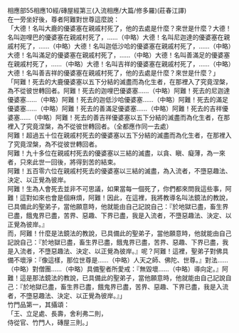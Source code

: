 相應部55相應10經/磚屋經第三(入流相應/大篇/修多羅)(莊春江譯)  
在一旁坐好後，尊者阿難對世尊這麼說：  
「大德！名叫大鹿的優婆塞在親戚村死了，他的去處是什麼？來世是什麼？大德！名叫迦哩巴的優婆塞在親戚村死了，……（中略）大德！名叫尼迦達的優婆塞在親戚村死了，……（中略）大德！名叫迦低沙哈的優婆塞在親戚村死了，……（中略）大德！名叫滿足的優婆塞在親戚村死了，……（中略）大德！名叫善滿足的優婆塞在親戚村死了，……（中略）大德！名叫吉祥的優婆塞在親戚村死了，……（中略）大德！名叫善吉祥的優婆塞在親戚村死了，他的去處是什麼？來世是什麼？」  
「阿難！死去的大鹿優婆塞以五下分結的滅盡而為化生者，在那裡入了究竟涅槃，為不從彼世轉回者。阿難！死去的迦哩巴優婆塞……（中略）阿難！死去的尼迦達優婆塞……（中略）阿難！死去的迦低沙哈優婆塞……（中略）阿難！死去的滿足優婆塞……（中略）阿難！死去的善滿足優婆塞……（中略）阿難！死去的吉祥優婆塞……（中略）阿難！死去的善吉祥優婆塞以五下分結的滅盡而為化生者，在那裡入了究竟涅槃，為不從彼世轉回者。（全都應作同一去處）  
阿難！超過五十位在親戚村死去的優婆塞以五下分結的滅盡而為化生者，在那裡入了究竟涅槃，為不從彼世轉回者。  
阿難！九十多位在親戚村死去的優婆塞以三結的滅盡，以貪、瞋、癡薄，為一來者，只來此世一回後，將得到苦的結束。  
阿難！五百零六位在親戚村死去的優婆塞以三結的滅盡，為入流者，不墮惡趣法、決定、以正覺為彼岸。  
阿難！生為人會死去並非不可思議，如果當每一個死了，你們都來問我這些事，阿難！這對如來也會是個麻煩，阿難！因此，在這裡，我將教導名叫法鏡法的教說，已具備此的聖弟子，當他願意時，他就能由自己記說自己：『於地獄已盡，畜生界已盡，餓鬼界已盡，苦界、惡趣、下界已盡，我是入流者，不墮惡趣法、決定、以正覺為彼岸。』  
而，阿難！什麼是法鏡法的教說，已具備此的聖弟子，當他願意時，他就能由自己記說自己：『於地獄已盡，畜生界已盡，餓鬼界已盡，苦界、惡趣、下界已盡，我是入流者，不墮惡趣法、決定、以正覺為彼岸。』呢？阿難！這裡，聖弟子對佛具備不壞淨：『像這樣，那位世尊是……（中略）人天之師、佛陀、世尊。』對法……（中略）對僧團……（中略）具備聖者所愛戒：『無毀壞……（中略）導向定。』阿難！這是那法鏡法的教說，已具備此的聖弟子，當他願意時，他就能由自己記說自己：『於地獄已盡，畜生界已盡，餓鬼界已盡，苦界、惡趣、下界已盡，我是入流者，不墮惡趣法、決定、以正覺為彼岸。』」  
竹門品第一，其攝頌：  
「王、立足處、長壽，舍利弗二則，  
侍從官、竹門人，磚屋三則。」  
  
  
